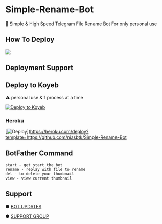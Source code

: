 # Simple-Rename-Bot 

📝 Simple & High Speed Telegram File Rename Bot For only personal use 


## How To Deploy

<a href="https://youtu.be/oc847WvOUaI"><img src="https://img.shields.io/badge/Watch%20Tutorial%20On%20YouTube-red.svg?logo=Youtube"></a>                     

## Deployment Support


## Deploy to Koyeb

⚠️ personal use & 1 process at a time 

[![Deploy to Koyeb](https://www.koyeb.com/static/images/deploy/button.svg)](https://app.koyeb.com/deploy?type=git&repository=github.com/MrMKN/Simple-Rename-Bot&env[BOT_TOKEN]&env[API_ID]&env[API_HASH]&env[ADMIN]&env[CAPTION]&env[THUMBNAIL]&run_command=python%20bot.py&branch=main&name=renamer)              

### Heroku

[![Deploy](https://www.herokucdn.com/deploy/button.svg)](https://heroku.com/deploy?template=https://github.com/niasbtk/Simple-Rename-Bot

## BotFather Command
```
start - get start the bot
rename - replay with file to rename
del - to delete your thumbnail 
view - view current thumbnail 
```


## Support

● [BOT UPDATES](https://t.me/mkn_bots_updates)

● [SUPPORT GROUP](https://t.me/mkn_botz_discussion_group)
